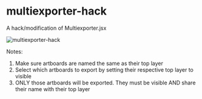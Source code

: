 multiexporter-hack
==================

A hack/modification of Multiexporter.jsx

![multiexporter-hack](http://i.imgur.com/oSNIPj0.png)

Notes:

1. Make sure artboards are named the same as their top layer
2. Select which artboards to export by setting their respective top layer to visible
3. ONLY those artboards will be exported. They must be visible AND share their name with their top layer

